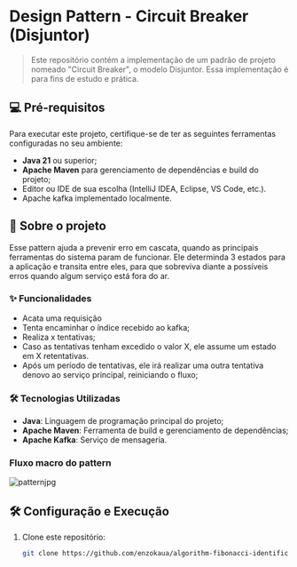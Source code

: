 # Design Pattern - Circuit Breaker (Disjuntor)

> Este repositório contém a implementação de um padrão de projeto nomeado "Circuit Breaker", o modelo Disjuntor. Essa implementação é para fins de estudo e prática.

## 💻 Pré-requisitos

Para executar este projeto, certifique-se de ter as seguintes ferramentas configuradas no seu ambiente:

- **Java 21** ou superior;
- **Apache Maven** para gerenciamento de dependências e build do projeto;
- Editor ou IDE de sua escolha (IntelliJ IDEA, Eclipse, VS Code, etc.).
- Apache kafka implementado localmente.

## 🚀 Sobre o projeto

Esse pattern ajuda a prevenir erro em cascata, quando as principais ferramentas do sistema param de funcionar. 
Ele determinda 3 estados para a aplicação e transita entre eles, para que sobreviva diante a possíveis erros quando algum 
serviço está fora do ar.

### ✨ Funcionalidades

- Acata uma requisição
- Tenta encaminhar o índice recebido ao kafka;
- Realiza x tentativas;
- Caso as tentativas tenham excedido o valor X, ele assume um estado em X retentativas.
- Após um período de tentativas, ele irá realizar uma outra tentativa denovo ao serviço principal, reiniciando o fluxo;

### 🛠️ Tecnologias Utilizadas

- **Java**: Linguagem de programação principal do projeto;
- **Apache Maven**: Ferramenta de build e gerenciamento de dependências;
- **Apache Kafka**: Serviço de mensageria.

### Fluxo macro do pattern

 ![patternjpg](https://github.com/user-attachments/assets/2cf9e0c1-8d9e-41fa-b690-641297333de6)

## 🛠️ Configuração e Execução

1. Clone este repositório:
   ```bash
   git clone https://github.com/enzokaua/algorithm-fibonacci-identification.git
